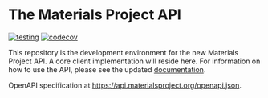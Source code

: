 # The Materials Project API

[![testing](https://github.com/materialsproject/api/workflows/testing/badge.svg)](https://github.com/materialsproject/api/actions?query=workflow%3Atesting)
[![codecov](https://codecov.io/gh/materialsproject/api/branch/main/graph/badge.svg)](https://codecov.io/gh/materialsproject/api)

This repository is the development environment for the new Materials Project API. A core client implementation will reside here. For information on how to use the API, please see the updated [documentation](https://next-gen-docs.materialsproject.org/downloading-data/how-do-i-download-the-materials-project-database).

OpenAPI specification at <https://api.materialsproject.org/openapi.json>.
